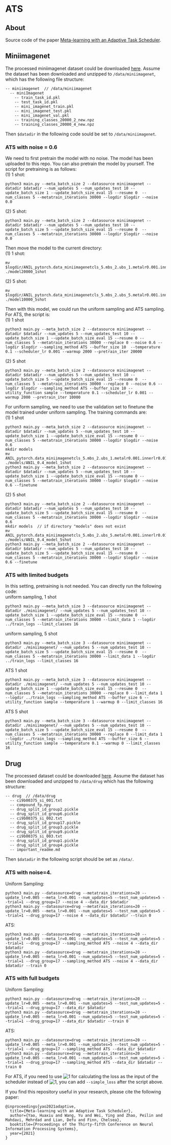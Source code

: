 # ATS

## About
Source code of the paper [Meta-learning with an Adaptive Task Scheduler](https://arxiv.org/abs/xxx).




## Miniimagenet
The processed miniimagenet dataset could be downloaded [here](https://drive.google.com/file/d/10-l1GWesRIoToxFAO9_f2hAd6mVc9ns7/view?usp=sharing). Assume the dataset has been downloaded and unzipped to `/data/miniimagenet`, which has the following file structure:
```
-- miniimagenet  // /data/miniimagenet
  -- miniImagenet
    -- train_task_id.pkl
    -- test_task_id.pkl
    -- mini_imagenet_train.pkl
    -- mini_imagenet_test.pkl
    -- mini_imagenet_val.pkl
    -- training_classes_20000_2_new.npz
    -- training_classes_20000_4_new.npz
```
Then `$datadir` in the following code sould be set to `/data/miniimagenet`. 


### ATS with noise = 0.6
We need to first pretrain the model with no noise. The model has been uploaded to this repo. You can also pretrain the model by yourself. The script for pretraining is as follows:  
(1) 1 shot: 
```
python3 main.py --meta_batch_size 2 --datasource miniimagenet --datadir $datadir --num_updates 5 --num_updates_test 10 --update_batch_size 1 --update_batch_size_eval 15 --resume 0  --num_classes 5 --metatrain_iterations 30000 --logdir $logdir --noise 0.0
```
(2) 5 shot:
```
python3 main.py --meta_batch_size 2 --datasource miniimagenet --datadir $datadir --num_updates 5 --num_updates_test 10 --update_batch_size 5 --update_batch_size_eval 15 --resume 0  --num_classes 5 --metatrain_iterations 30000 --logdir $logdir --noise 0.0
```

Then move the model to the current directory:  
(1) 1 shot:
```
mv $logdir/ANIL_pytorch.data_miniimagenetcls_5.mbs_2.ubs_1.metalr0.001.innerlr0.01.hidden32/model20000 ./model20000_1shot
```
(2) 5 shot:
```
mv $logdir/ANIL_pytorch.data_miniimagenetcls_5.mbs_2.ubs_5.metalr0.001.innerlr0.01.hidden32/model10000 ./model10000_5shot
```

Then with this model, we could run the uniform sampling and ATS sampling. 
For ATS, the script is:  
(1) 1 shot
```
python3 main.py --meta_batch_size 2 --datasource miniimagenet --datadir $datadir --num_updates 5 --num_updates_test 10 --update_batch_size 1 --update_batch_size_eval 15 --resume 0 --num_classes 5 --metatrain_iterations 30000 --replace 0 --noise 0.6 --logdir $logdir --sampling_method ATS --buffer_size 10  --temperature 0.1 --scheduler_lr 0.001 --warmup 2000 --pretrain_iter 20000
```
(2) 5 shot
```
python3 main.py --meta_batch_size 2 --datasource miniimagenet --datadir $datadir --num_updates 5 --num_updates_test 10 --update_batch_size 5 --update_batch_size_eval 15 --resume 0  --num_classes 5 --metatrain_iterations 30000 --replace 0 --noise 0.6 --logdir $logdir --sampling_method ATS --buffer_size 10 --utility_function sample --temperature 0.1 --scheduler_lr 0.001 --warmup 2000 --pretrain_iter 10000
```

For uniform sampling, we need to use the validation set to finetune the model trained under uniform sampling. The training commands are:  
(1) 1 shot
```
python3 main.py --meta_batch_size 2 --datasource miniimagenet --datadir $datadir --num_updates 5 --num_updates_test 10 --update_batch_size 1 --update_batch_size_eval 15 --resume 0 --num_classes 5 --metatrain_iterations 30000 --logdir $logdir --noise 0.6
mkdir models
mv ANIL_pytorch.data_miniimagenetcls_5.mbs_2.ubs_1.metalr0.001.innerlr0.01.hidden32_noise0.6/model30000 ./models/ANIL_0.4_model_1shot
python3 main.py --meta_batch_size 2 --datasource miniimagenet --datadir $datadir --num_updates 5 --num_updates_test 10 --update_batch_size 1 --update_batch_size_eval 15 --resume 0 --num_classes 5 --metatrain_iterations 30000 --logdir $logdir --noise 0.6 --finetune
```
(2) 5 shot
```
python3 main.py --meta_batch_size 2 --datasource miniimagenet --datadir $datadir --num_updates 5 --num_updates_test 10 --update_batch_size 5 --update_batch_size_eval 15 --resume 0  --num_classes 5 --metatrain_iterations 30000 --logdir $logdir --noise 0.6
mkdir models  // if directory "models" does not exist
mv ANIL_pytorch.data_miniimagenetcls_5.mbs_2.ubs_5.metalr0.001.innerlr0.01.hidden32_noise0.6/model30000 ./models/ANIL_0.4_model_5shot
python3 main.py --meta_batch_size 2 --datasource miniimagenet --datadir $datadir --num_updates 5 --num_updates_test 10 --update_batch_size 5 --update_batch_size_eval 15 --resume 0  --num_classes 5 --metatrain_iterations 30000 --logdir $logdir --noise 0.6 --finetune
```





### ATS with limited budgets
In this setting, pretraining is not needed. You can directly run the following code:  
uniform sampling, 1 shot
```
python3 main.py --meta_batch_size 3 --datasource miniimagenet --datadir ./miniimagenet/ --num_updates 5 --num_updates_test 10 --update_batch_size 1 --update_batch_size_eval 15 --resume 0  --num_classes 5 --metatrain_iterations 30000 --limit_data 1 --logdir ../train_logs --limit_classes 16
```

uniform sampling, 5 shot
```
python3 main.py --meta_batch_size 3 --datasource miniimagenet --datadir ./miniimagenet/ --num_updates 5 --num_updates_test 10 --update_batch_size 5 --update_batch_size_eval 15 --resume 0  --num_classes 5 --metatrain_iterations 30000 --limit_data 1 --logdir ../train_logs --limit_classes 16
```
ATS 1 shot
```
python3 main.py --meta_batch_size 3 --datasource miniimagenet --datadir ./miniimagenet/ --num_updates 5 --num_updates_test 10 --update_batch_size 1 --update_batch_size_eval 15 --resume 0  --num_classes 5 --metatrain_iterations 30000 --replace 0 --limit_data 1 --logdir ../train_logs --sampling_method ATS --buffer_size 6 --utility_function sample --temperature 1 --warmup 0 --limit_classes 16
```

ATS 5 shot
```
python3 main.py --meta_batch_size 3 --datasource miniimagenet --datadir ./miniimagenet/ --num_updates 5 --num_updates_test 10 --update_batch_size 5 --update_batch_size_eval 15 --resume 0  --num_classes 5 --metatrain_iterations 30000 --replace 0 --limit_data 1 --logdir ../train_logs --sampling_method ATS --buffer_size 6 --utility_function sample --temperature 0.1 --warmup 0 --limit_classes 16
```



## Drug
The processed dataset could be downloaded [here](https://drive.google.com/file/d/1GQtES5pt7YD4MWdEqKqxJQW1-rpXhPWZ/view?usp=sharing).
Assume the dataset has been downloaded and unzipped to `/data/drug` which has the following structure:
```
-- drug  // /data/drug
  -- ci9b00375_si_001.txt  
  -- compound_fp.npy               
  -- drug_split_id_group2.pickle  
  -- drug_split_id_group6.pickle
  -- ci9b00375_si_002.txt  
  -- drug_split_id_group17.pickle  
  -- drug_split_id_group3.pickle  
  -- drug_split_id_group9.pickle
  -- ci9b00375_si_003.txt  
  -- drug_split_id_group1.pickle   
  -- drug_split_id_group4.pickle  
  -- important_readme.md
```
Then `$datadir` in the following script should be set as `/data/`.

### ATS with noise=4. 

Uniform Sampling:  
```
python3 main.py --datasource=drug --metatrain_iterations=20 --update_lr=0.005 --meta_lr=0.001 --num_updates=5 --test_num_updates=5 --trial=1 --drug_group=17 --noise 4 --data_dir $datadir
python3 main.py --datasource=drug --metatrain_iterations=20 --update_lr=0.005 --meta_lr=0.001 --num_updates=5 --test_num_updates=5 --trial=1 --drug_group=17 --noise 4 --data_dir $datadir --train 0
```
ATS:
```
python3 main.py --datasource=drug --metatrain_iterations=20 --update_lr=0.005 --meta_lr=0.001 --num_updates=5 --test_num_updates=5 --trial=1 --drug_group=17 --sampling_method ATS --noise 4 --data_dir $datadir
python3 main.py --datasource=drug --metatrain_iterations=20 --update_lr=0.005 --meta_lr=0.001 --num_updates=5 --test_num_updates=5 --trial=1 --drug_group=17 --sampling_method ATS --noise 4 --data_dir $datadir --train 0
```

### ATS with full budgets
Uniform Sampling:
```
python3 main.py --datasource=drug --metatrain_iterations=20 --update_lr=0.005 --meta_lr=0.001 --num_updates=5 --test_num_updates=5 --trial=1 --drug_group=17 --data_dir $datadir
python3 main.py --datasource=drug --metatrain_iterations=20 --update_lr=0.005 --meta_lr=0.001 --num_updates=5 --test_num_updates=5 --trial=1 --drug_group=17 --data_dir $datadir --train 0
```

ATS:
```
python3 main.py --datasource=drug --metatrain_iterations=20 --update_lr=0.005 --meta_lr=0.001 --num_updates=5 --test_num_updates=5 --trial=1 --drug_group=17 --sampling_method ATS --data_dir $datadir
python3 main.py --datasource=drug --metatrain_iterations=20 --update_lr=0.005 --meta_lr=0.001 --num_updates=5 --test_num_updates=5 --trial=1 --drug_group=17 --sampling_method ATS --data_dir $datadir --train 0
```

For ATS, if you need to use ![1](http://latex.codecogs.com/svg.latex?\theta_0) for calculating the loss as the input of the scheduler instead of ![1](http://latex.codecogs.com/svg.latex?\theta), you can add `--simple_loss` after the script above.  





If you find this repository useful in your research, please cite the following paper:
```
@inproceedings{yao2021adaptive,
  title={Meta-learning with an Adaptive Task Scheduler},
  author={Yao, Huaxiu and Wang, Yu and Wei, Ying and Zhao, Peilin and Mahdavi, Mehrdad and Lian, Defu and Finn, Chelsea},
  booktitle={Proceedings of the Thirty-fifth Conference on Neural Information Processing Systems},
  year={2021} 
}
```


